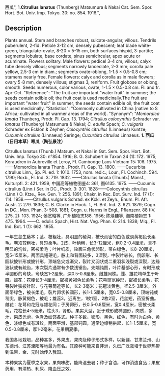 西瓜",
1.**Citrullus lanatus** (Thunberg) Matsumura & Nakai Cat. Sem. Spor. Hort. Bot. Univ. Imp. Tokyo. 30: no. 854. 1916.",

## Description
Plants annual. Stem and branches robust, sulcate-angular, villous. Tendrils puberulent, 2-fid. Petiole 3-12 cm, densely pubescent; leaf blade white-green, triangulate-ovate, 8-20 × 5-15 cm, both surfaces hispid, 3-partite; segments lobulate, base cordate, sinus semicircular, apex acute or acuminate. Flowers solitary. Male flowers: pedicel 3-4 cm, villous; calyx tube densely villous; segments narrowly lanceolate, 2-3 mm; corolla pale yellow, 2.5-3 cm in diam.; segments ovate-oblong, 1-1.5 × 0.5-0.8 cm; stamens nearly free. Female flowers: calyx and corolla as in male flowers; ovary 5-8 mm, densely villous; stigmas 3, reniform. Fruit globose or oblong, smooth. Seeds numerous, color various, ovate, 1-1.5 × 0.5-0.8 cm. Fl. and fr. Apr-Oct.
  "Reference": "The fruit are important \"water fruit\" in summer; the seeds contain edible oil; the fruit coat is used medicinally.The fruit are important \"water fruit\" in summer; the seeds contain edible oil; the fruit coat is used medicinally.
  "Statistics": "Commonly cultivated in China [native to S Africa; cultivated in all warmer areas of the world].
  "Synonym": "*Momordica lanata* Thunberg, Prodr. Pl. Cap. 13. 1794; *Citrullus colocynthis* Schrader var. *lanatus* (Thunberg) Matsumura &amp; Nakai; *C. edulis* Spach; *C. vulgaris* Schrader ex Ecklon &amp; Zeyher; *Colocynthis citrullus* (Linnaeus) Kuntze; *Cucumis citrullus* (Linnaeus) Seringe; *Cucurbita citrullus* Linnaeus.
**1. 西瓜（日用本草）寒瓜（陶弘景注）**

Citrullus lanatus (Thunb.) Matsum. et Nakai in Gat. Sem. Spor. Hort. Bot. Univ. Imp. Tokyo 30: n°854. 1916; B. G. Schubert in Taxon 24 (1): 172. 1975; Keraudren in Aubreville et Leroy, Fl. Cambodge Laos Vietnam 15: 106. 1975. ——Momordica lanata Thunb., Prodr. Fl. Gap. 13. 1800. ——Cucurbita citrullus Linn., Sp. Pl. ed. 1: 1010. 1753, nom. redic.; Lour., Fl. Cochinch. 594. 1790; Roxb., Fl. Ind. 3: 719. 1832. ——Citrullus lanata (Thunb.) Mansf., Kulturpfl. 2: 421. 1959; 中国高等植物图鉴4: 361, 图6135. 1975. ——Cucumis citrullus (Linn.) Ser. in DC., Prodr. 3: 301. 1828——Colocynthis citrullus (Linn.) O. Ktze., Rev. Gen. 1: 256. 1891; Chakr. in Rec. Bot. Surv. Ind. 17 (1): 114. 1959.——Citrullus vulgaris Schrad. ex Kckl. et Zeyh., Enum. Pl. Afr. Austr. 2: 279. 1836; C. B. Clarke in Hook. f., Fl. Brit. Ind. 2: 621. 1879; Cogn. in DC., Mon. Phan. 3: 508. 1881; Cogn. u. Harms in Engl., Pflanzenr. 88 (IV. 275. 2): 103. 1924; 侯宽昭等, 广州植物志188. 1956; 陈焕镛等, 海南植物志 1: 475. 1964. ——C. edulis Spach, Hist. Nat. Veg. Phan. 6: 214. 1838; Miq., Fl. Ind. Bot. 1 (1): 662. 1855.

一年生蔓生藤本；茎、枝粗壮，具明显的棱沟，被长而密的白色或淡黄褐色长柔毛。卷须较粗壮，具短柔毛，2歧，叶柄粗，长3-12厘米，粗0.2-0.4厘米，具不明显的沟纹，密被柔毛；叶片纸质，轮廓三角状卵形，带白绿色，长8-20厘米，宽5-15厘米，两面具短硬毛，脉上和背面较多，3深裂，中裂片较长，倒卵形、长圆状披针形或披针形，顶端急尖或渐尖，裂片又羽状或二重羽状浅裂或深裂，边缘波状或有疏齿，末次裂片通常有少数浅锯齿，先端钝圆，叶片基部心形，有时形成半圆形的弯缺，弯缺宽1-2厘米，深0.5-0.8厘米。雌雄同株。雌、雄花均单生于叶腋。雄花：花梗长3-4厘米，密被黄褐色长柔毛；花萼筒宽钟形，密被长柔毛，花萼裂片狭披针形，与花萼筒近等长，长2-3毫米；花冠淡黄色，径2.5-3厘米，外面带绿色，被长柔毛，裂片卵状长圆形，长1-1.5厘米，宽0.5-0.8厘米，顶端钝或稍尖，脉黄褐色，被毛；雄蕊3，近离生，1枚1室，2枚2室，花丝短，药室折曲。雌花：花萼和花冠与雄花同；子房卵形，长0.5-0.8厘米，宽0.4厘米，密被长柔毛，花柱长4-5毫米，柱头3，肾形。果实大型，近于球形或椭圆形，肉质，多汁，果皮光滑，色泽及纹饰各式。种子多数，卵形，黑色、红色，有时为白色、黄色、淡绿色或有斑纹，两面平滑，基部钝圆，通常边缘稍拱起，长1-1.5厘米，宽0.5-0.8厘米，厚1-2毫米，花果期夏季。

我国各地栽培，品种甚多，外果皮、果肉及种子形式多样，以新疆、甘肃兰州、山东德州、江苏溧阳等地最为有名。其原种可能来自非洲，久已广泛栽培于世界热带到温带，金、元时始传入我国。

本种果实为夏季之水果，果肉味甜，能降温去暑；种子含油，可作消遣食品；果皮药用，有清热、利尿、降血压之效。
